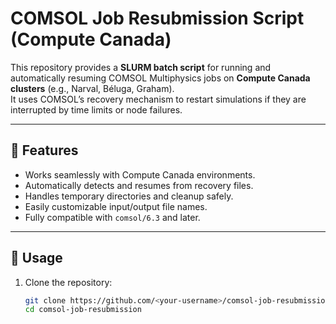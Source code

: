 # COMSOL Job Resubmission Script (Compute Canada)

This repository provides a **SLURM batch script** for running and automatically resuming COMSOL Multiphysics jobs on **Compute Canada clusters** (e.g., Narval, Béluga, Graham).  
It uses COMSOL’s recovery mechanism to restart simulations if they are interrupted by time limits or node failures.

---

## 🚀 Features
- Works seamlessly with Compute Canada environments.
- Automatically detects and resumes from recovery files.
- Handles temporary directories and cleanup safely.
- Easily customizable input/output file names.
- Fully compatible with `comsol/6.3` and later.

---

## 🧩 Usage

1. Clone the repository:
   ```bash
   git clone https://github.com/<your-username>/comsol-job-resubmission.git
   cd comsol-job-resubmission
